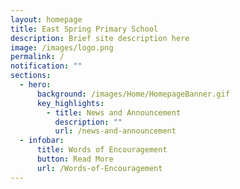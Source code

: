 ```yaml
---
layout: homepage
title: East Spring Primary School
description: Brief site description here
image: /images/logo.png
permalink: /
notification: ""
sections:
  - hero:
      background: /images/Home/HomepageBanner.gif
      key_highlights:
        - title: News and Announcement
          description: ""
          url: /news-and-announcement
  - infobar:
      title: Words of Encouragement
      button: Read More
      url: /Words-of-Encouragement
---
```

